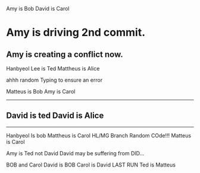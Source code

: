 Amy is Bob
David is Carol


Amy is driving 2nd commit. 
=======


Amy is creating a conflict now.
---
Hanbyeol Lee is Ted
Mattheus is Alice


ahhh random Typing to ensure an error



Matteus is Bob
Amy is Carol

--- 


David is ted
David is Alice
---
----
Hanbyeol Is bob
Mattheus is Carol 
HL/MG Branch
Random COde!!!
Matteus is Carol  

Amy is Ted not David
David may be suffering from DID...

BOB and Carol
David is BOB
Carol is David
LAST RUN 
Ted is Matteus 
